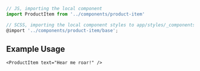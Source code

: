 ```js
// JS, importing the local component
import ProductItem from '../components/product-item'

// SCSS, importing the local component styles to app/styles/_components.scss
@import '../components/product-item/base';
```


## Example Usage

    <ProductItem text="Hear me roar!" />

